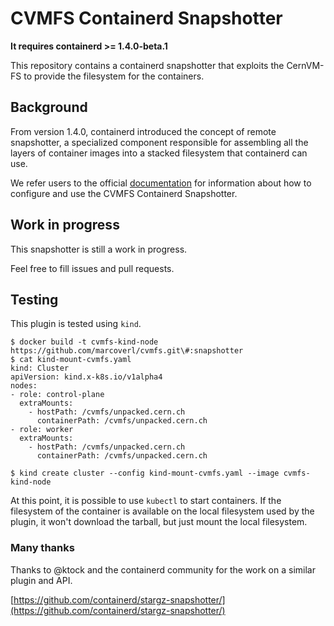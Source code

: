 # CVMFS Containerd Snapshotter

**It requires containerd >= 1.4.0-beta.1**

This repository contains a containerd snapshotter that exploits the CernVM-FS to provide the filesystem for the containers.

## Background

From version 1.4.0, containerd introduced the concept of remote snapshotter, a specialized component responsible for assembling all the layers of container images into a stacked filesystem that containerd can use.

We refer users to the official [documentation](https://cvmfs.readthedocs.io/en/latest/cpt-containers.html#containerd-remote-snapshotter-plugin) for information about how to configure and use the CVMFS Containerd Snapshotter.

## Work in progress

This snapshotter is still a work in progress.

Feel free to fill issues and pull requests.

## Testing

This plugin is tested using `kind`.

```
$ docker build -t cvmfs-kind-node https://github.com/marcoverl/cvmfs.git\#:snapshotter
$ cat kind-mount-cvmfs.yaml
kind: Cluster
apiVersion: kind.x-k8s.io/v1alpha4
nodes:
- role: control-plane
  extraMounts:
    - hostPath: /cvmfs/unpacked.cern.ch
      containerPath: /cvmfs/unpacked.cern.ch
- role: worker
  extraMounts:
    - hostPath: /cvmfs/unpacked.cern.ch
      containerPath: /cvmfs/unpacked.cern.ch

$ kind create cluster --config kind-mount-cvmfs.yaml --image cvmfs-kind-node
```

At this point, it is possible to use `kubectl` to start containers.
If the filesystem of the container is available on the local filesystem used by the plugin, it won't download the tarball, but just mount the local filesystem.

### Many thanks

Thanks to @ktock and the containerd community for the work on a similar plugin and API.

[https://github.com/containerd/stargz-snapshotter/](https://github.com/containerd/stargz-snapshotter/)
